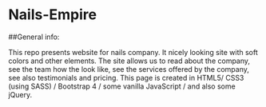 # Nails-Empire

##General info:

This repo presents website for nails company. It nicely looking site with soft colors and other elements.
The site allows us to read about the company, see the team how the look like, see the services offered by the company, see also testimonials and pricing.
This page is created in HTML5/ CSS3 (using SASS) / Bootstrap 4 / some vanilla JavaScript / and also some jQuery.
